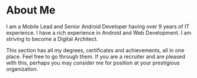 # About Me

I am a Mobile Lead and Senior Android Developer having over 9 years of IT experience. I have a rich experience in Android and Web Development. I am striving to become a Digital Architect.

This section has all my degrees, certificates and achievements, all in one place. Feel free to go through them. If you are a recruiter and are pleased with this, perhaps you may consider me for position at your prestigious organization.